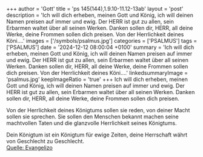 +++
author = 'Gott'
title = 'ps 145(144),1.9.10-11.12-13ab'
layout = 'post'
description = 'Ich will dich erheben, meinen Gott und König, ich will deinen Namen preisen auf immer und ewig. Der HERR ist gut zu allen,  sein Erbarmen waltet über all seinen Werken. Danken sollen dir, HERR, all deine Werke, deine Frommen sollen dich preisen.  Von der Herrlichkeit deines Köni....'
images = ['/symbols/psalmus.jpg']
categories = ['PSALMUS']
tags = ['PSALMUS']
date = '2024-12-12 08:00:04 +0100'
summary = 'Ich will dich erheben, meinen Gott und König, ich will deinen Namen preisen auf immer und ewig. Der HERR ist gut zu allen,  sein Erbarmen waltet über all seinen Werken. Danken sollen dir, HERR, all deine Werke, deine Frommen sollen dich preisen.  Von der Herrlichkeit deines Köni....'
linkedsummaryImage = 'psalmus.jpg'
keepImageRatio = 'true'
+++
Ich will dich erheben, meinen Gott und König, ich will deinen Namen preisen auf immer und ewig.
Der HERR ist gut zu allen, 
sein Erbarmen waltet über all seinen Werken.
Danken sollen dir, HERR, all deine Werke, deine Frommen sollen dich preisen.

Von der Herrlichkeit deines Königtums sollen sie reden, 
von deiner Macht sollen sie sprechen.<!--more-->
Sie sollen den Menschen bekannt machen seine machtvollen Taten 
und die glanzvolle Herrlichkeit seines Königtums.

Dein Königtum ist ein Königtum für ewige Zeiten,
deine Herrschaft währt von Geschlecht zu Geschlecht.<br> [Quelle: Evangelizo](https://evangeliumtagfuertag.org/DE/gospel)